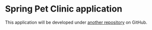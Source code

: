 # Spring Pet Clinic application
This application will be developed under [another repository](https://github.com/brunodrugowick/drugo-petclinic) on GitHub.
